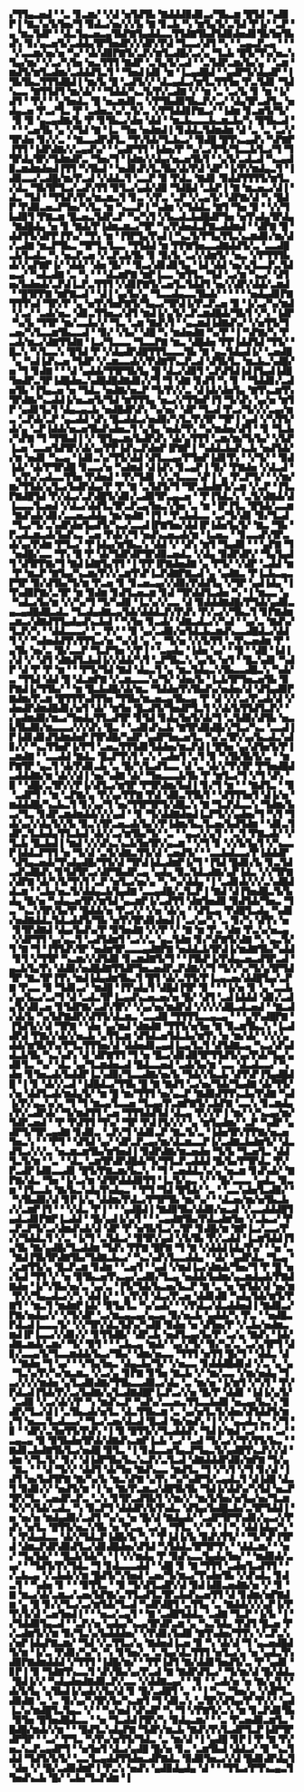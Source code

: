 ▞▜▜▄▃▅▟▝▝▃▝▊▃▆▞▝▞▟▝▅▜▟▜▙▝▇▟▟▟▉▟▊▃▞▜▙▃▆▝█▜▟▝▚▟▉▛▐▝▇▃▚▞▙▜▅▞▜▝▉▟▃▞▅▞▞▞▙▝▇▝▊▃▙▝▚▝▆▜▄▜▞▃▜▟▝▛▐▞▝▃▛▝▄▝▆▃▜▟▛▝▝▟▃▜▄▃▅▃▄▜▙▛▇▜▄▟▟▃▃▜▜▟▇▜▙▟▜▟▉▟▅▟▊▜▙▜▅▜▙▟▚▝▊▞▄▃▅▜▞▃▟▟▄▜▛▜▅▟▛▞▞▟▛▞▛▟▝▜▃▃▞▟▜▝▚▝▝▃▄▃▛▃▄▝▝▝▝▞▃▃▆▞▅▞▅▝▚▞▝▟▞▟▉▛▇▜▞▃▛▞▆▜▃▟█▞▃▞▄▝▜▃▙▝█▜▞▜▚▞▅▃▚▜▄▞▆▞▝▞▃▞▚▜▅▝▅▃▜▜▜▝▇▟▛▝▃▜▄▜▞▃▟▝▝▃▜▟▛▃▆▞▙▞▄▝▝▃▆▝▆▟▜▞▆▜▃▟▆▞▃▟▟▟▜▃▜▝▝▜▅▟▐▟▊▝▆▝▐▃▄▟█▟▝▝▄▟▛▜▞▟▄▟▛▝▐▜▙▜▙▃▜▜▜▟█▟▐▝▆▞▙▝█▝▃▟▜▞▞▝▟▃▄▟▃▞▆▜▃▜▜▜▅▝▛▃▜▟▊▝▜▟▚▃▃▝▇▜▜▟▜▝▆▞▟▞▝▝▜▟▟▞▚▃▜▞▛▞▃▟▇▝▞▝▆▝▃▝▃▞▙▝▊▝▆▝▐▞▟▜▝▝▛▞▝▝▄▜▅▟▃▝█▝▅▃▆▟▊▃▝▞▛▜▙▟▉▜▙▃▛▞▃▞▝▟▄▜▛▃▟▜▃▝▅▟▄▃▅▝▛▃▞▜▃▝▛▝▃▟▅▃▚▞▃▜▞▃▝▞▛▜▟▟▊▛▇▃▞▝▐▟▆▝▊▃▆▜▞▜▞▝▉▝▉▝▄▃▄▟▇▞▙▝▛▝▊▜▙▃▞▟▅▝▟▟▝▝▆▃▙▃▃▃▙▃▆▃▙▞▚▝█▜▙▃▟▝▝▝▝▃▅▜▙▝▄▝▞▜▟▝▇▝▐▃▝▜▅▝▅▟▆▟▐▝▊▟▟▃▜▟▆▟▆▝▟▝▃▝▃▝▃▞▞▜▛▟▅▝▊▞▞▃▝▝▇▃▃▟▛▟▜▃▝▜▚▜▟▞▜▃▙▃▞▝▉▟█▝█▜▚▃▄▟▚▝▚▛▇▛▐▜▜▝▐▟▛▟▇▞▞▃▄▟▚▞▝▝▄▟▛▜▜▝▐▟▅▞▛▝▚▞▃▞▛▜▞▜▃▃▙▜▃▞▜▝▜▜▛▟▄▜▛▞▜▟▆▟▛▃▝▜▅▞▜▝▐▟▆▞▞▟▄▞▅▃▅▜▙▜▝▝▄▜▞▃▟▃▟▝▚▃▄▟▉▃▆▟▆▟▅▟▐▜▜▝▚▜▙▟▝▝▅▟▊▟▚▜▃▜▙▞▟▞▛▟▝▟▛▝▐▞▛▞▆▟▄▃▜▝▐▟▉▃▃▞▃▟█▞▆▞▛▃▟▝▞▟▟▃▜▝▃▃▛▝▉▝▛▟▃▝▇▟▊▝▉▟▟▜▜▜▜▞▆▜▃▞▟▃▝▜▙▜▛▜▃▞▃▟▚▜▜▝▉▜▃▞▄▟▞▟▉▝▜▟█▟▝▃▙▛▐▝▇▝▆▃▅▃▞▟▐▝▟▃▝▜▟▝▝▜▜▟▚▜▚▞▆▃▆▃▜▝▊▃▝▞▛▃▝▃▛▝▞▃▄▜▞▝▟▛▇▞▟▝▚▝█▟▛▝▛▟▉▃▅▃▛▜▅▞▚▜▃▝▆▝▚▃▃▛▐▝▚▟▆▝▞▜▟▟▃▝▇▜▝▜▅▝▉▝▝▞▞▜▙▟▉▜▝▛▇▃▆▝█▃▅▃▜▟▛▃▛▝▚▞▚▜▝▞▙▃▟▃▙▟█▟▛▜▅▝▅▜▚▟▄▜▛▟▄▝▇▟█▟▄▝▅▝▊▝▇▟▞▛▐▟▆▃▆▃▞▜▛▝▚▞▛▟▅▟▃▛▇▃▟▟▆▟▝▝▟▛▇▝█▝▟▟▜▜▞▟▛▛▐▜▚▞▝▜▚▝▆▝▐▜▛▜▄▜▚▟▐▝▚▃▜▞▛▜▄▜▜▃▚▃▆▟▊▞▆▞▟▞▃▟▇▝▆▃▛▜▙▃▝▜▛▜▃▜▃▃▝▜▜▟▟▝▆▝▛▛▇▜▅▃▃▟▇▟▟▜▞▃▝▃▃▟█▃▙▜▃▟▃▝▚▝▅▃▛▃▅▝▞▃▛▃▙▜▙▝▊▝▉▞▙▝▃▞▞▟▆▜▞▝▅▃▝▞▛▜▜▜▙▟▞▞▄▛▇▛▐▞▝▟▟▞▝▟▅▝█▞▝▝▉▃▞▟▊▟▊▜▄▝▐▟▝▟▟▝▅▞▄▜▃▃▛▃▜▟▄▃▞▝▚▟▃▟▇▝▃▝▚▝▝▝▟▃▆▛▇▝▆▛▐▃▃▝▆▜▜▃▝▜▟▝▃▞▆▝▚▃▞▝▟▜▅▞▙▟▅▟▞▃▛▟▐▃▛▃▜▜▜▝▞▟▊▛▇▜▞▃▅▜▃▜▟▟▜▝▅▞▞▟▛▞▟▟▞▃▆▟▝▝█▜▛▛▇▝▆▛▇▃▟▝▝▟▐▝▄▞▙▞▄▝▜▃▃▟▄▃▃▜▙▟▞▝▝▝▝▝▅▟▄▟▊▛▇▜▜▜▚▟▝▜▛▞▛▝▄▝▅▜▚▜▅▛▇▜▞▜▄▃▞▜▛▟▐▞▛▃▛▃▅▝▉▝▐▞▃▞▚▞▆▟▝▞▃▞▝▃▟▞▅▃▝▟▊▃▜▜▅▃▞▟▜▝▆▟▐▞▄▜▞▃▛▃▆▟█▟▞▜▙▜▝▞▚▝▐▟▛▝▚▞▙▝▜▜▛▝▆▞▃▃▙▞▞▝▜▃▝▃▆▝▇▟▚▜▝▝▄▃▆▟▐▟▇▟▚▞▝▞▅▜▜▞▜▃▅▞▚▜▃▃▆▜▙▃▃▟▝▝▉▞▝▞▙▞▝▟█▝▚▝▆▟▅▟▇▝▚▞▛▝▐▝▚▛▇▞▚▝▛▃▟▞▆▃▞▟▇▜▜▟▇▝▐▃▞▜▃▃▃▝▜▃▃▛▇▝▆▃▝▟█▟▅▝▛▛▐▟▟▜▟▝▜▜▞▝█▃▚▝▚▜▃▃▚▝█▜▟▝▛▝▞▟▄▟▛▟█▜▜▜▃▃▃▜▙▝▇▝▄▃▜▟▄▟▐▞▝▃▅▟█▝▄▝▚▟▐▟▚▃▅▝▜▟▛▝▞▃▆▃▃▟▞▞▛▟▇▜▚▃▛▃▟▝▟▜▙▜▃▝▆▃▙▃▚▟█▞▅▝▜▝▊▟▇▝▝▝▟▝▄▟▟▞▜▜▛▜▙▜▄▝█▝▟▃▞▟▉▜▝▃▛▟▜▟▐▟▐▜▄▟▐▟█▜▅▟▛▃▜▛▐▟█▟▅▃▚▟█▟█▟▇▟▊▞▞▜▝▜▝▟▇▝▊▟▜▝▚▝▊▝▝▜▟▟▊▞▃▟▅▜▙▝▐▜▄▃▅▝▅▝▜▟▃▝▅▟▇▞▅▃▛▝▜▞▛▞▞▃▝▟▐▟▞▟▅▜▄▝▇▜▚▃▆▜▚▜▛▟▇▞▚▃▟▟▐▞▅▃▅▜▞▜▟▝▆▜▜▜▄▝▅▃▞▞▜▜▅▛▐▜▝▜▞▟▚▝▄▞▅▝▆▜▛▝▄▟▊▜▄▜▝▟▄▃▄▃▙▝▅▟█▟▛▟▚▝▚▞▅▞▝▟▛▝▜▃▟▝▛▃▞▜▞▞▞▃▄▞▆▃▝▃▛▟▞▃▛▝▄▃▟▟▝▟▚▝█▃▟▟▃▞▅▟▉▞▚▜▃▜▚▜▛▝▜▛▐▝▄▟▝▞▚▜▜▞▟▞▄▝▃▛▐▟▟▞▅▃▅▜▙▟▚▟▅▃▜▝▄▜▄▝▅▟▞▜▚▝▚▞▆▟▅▞▟▜▝▝▊▝▜▃▙▞▚▛▇▝▜▝▜▜▙▟▐▝▞▝█▜▄▃▆▞▙▟▛▟▚▝▟▞▄▜▜▜▝▃▆▞▆▞▜▞▙▞▝▞▙▛▐▃▅▝▃▃▅▜▟▜▛▞▟▞▄▞▛▛▐▟▚▃▛▟▅▛▐▛▇▛▐▝▚▟▟▃▙▟▚▃▙▝▅▟▜▟▞▞▆▝▅▟▊▝▚▃▄▝▐▟▊▃▚▞▜▜▞▟▟▝▟▜▃▃▄▞▛▜▅▛▐▟▊▜▚▝▝▞▜▞▝▝▉▟▐▟▞▝▟▞▛▜▛▟█▝▊▃▃▞▅▝▚▟▆▟▝▟▐▟▚▝▊▃▄▛▐▝▉▞▝▛▇▟▅▝▞▟▃▟▝▝▄▜▚▞▃▟▃▃▜▜▅▝▛▟▅▟▝▝▛▞▜▟▊▝▞▃▜▃▃▃▚▛▐▝▄▝▛▃▛▜▞▝▝▞▆▞▆▞▜▜▟▞▄▜▃▞▙▟▛▟▄▞▛▝▛▝▇▝▃▜▟▜▞▜▝▜▛▃▙▟▆▜▞▃▆▝▞▃▛▝▐▜▃▛▇▟█▜▟▝▛▞▟▃▞▃▛▟█▜▞▟▊▞▃▟▉▜▛▃▄▃▅▝▝▛▐▜▟▃▚▝▃▜▞▟▇▟▞▟▐▃▃▃▜▃▅▟▝▞▟▃▞▟▟▜▃▜▛▃▛▃▄▜▅▃▚▜▅▝▃▝▆▝▐▛▐▜▃▝█▜▟▞▃▃▆▝▇▟▚▟▞▟▊▞▃▃▅▃▟▟▄▝▆▞▅▟▇▝▐▜▝▝▛▃▙▟▃▃▝▃▞▜▞▟▊▝▉▞▜▃▟▝▜▃▞▜▞▃▚▟▛▟▅▜▄▟▜▞▚▃▞▃▃▟▐▛▇▜▅▞▟▟▐▛▐▟▅▜▄▜▞▝▇▃▝▜▙▝▛▃▟▃▆▃▟▞▙▟▚▃▝▃▅▝▛▟▞▞▜▝▅▟▚▃▅▃▟▞▆▝▐▃▅▃▝▝▊▃▃▟▚▜▛▃▟▞▄▞▛▟▆▝▛▜▃▞▝▛▐▟▄▞▆▜▙▃▚▝▟▟▝▞▝▟▚▝▆▜▝▜▄▟▉▝▝▝▄▛▇▝▜▝▅▟█▞▃▃▝▜▚▝█▝▛▝▟▞▜▟▛▟▛▜▛▟▉▃▅▟▃▝▞▟▄▝▉▟▛▟▛▞▝▜▄▜▄▟▜▝▟▜▛▛▇▞▜▝▇▟▐▟▇▜▄▜▜▝▐▝▛▛▐▛▇▟▅▟▇▝▄▝▛▜▞▝▞▟▛▝▃▟▟▝▆▝▛▝▆▃▛▝▇▜▄▞▚▃▆▞▛▞▞▃▆▜▚▛▐▃▛▟▇▛▇▃▟▝▄▝▄▟▇▃▝▛▐▃▙▃▄▃▛▜▛▝▉▞▟▜▙▞▜▞▆▝▛▃▅▝▊▝▊▃▅▃▄▞▞▟▉▞▛▟▟▜▄▝▞▜▛▝▄▟▐▟▄▝▐▜▚▟▉▛▇▞▃▜▛▝▆▝▉▟▆▝▊▟▜▃▅▃▆▝▊▟▝▜▛▟▟▜▃▟▅▝▚▝▐▝▆▃▃▝▄▝▚▟▃▞▙▞▆▝▞▞▚▞▜▝▜▞▚▟▉▝▐▃▚▞▞▃▃▝▟▝▉▟▟▟▇▟█▞▛▜▟▞▄▟▉▃▄▃▄▟█▟█▃▟▃▝▜▃▟▄▟▇▃▄▜▟▞▟▟▟▃▛▞▛▟▚▝▛▞▃▞▞▜▙▃▜▝▊▛▇▟▆▃▆▃▞▟▇▟▜▜▄▟▄▟▚▃▙▟▝▝▚▜▅▝▊▃▟▞▝▟▇▃▟▃▞▞▚▟▝▝▄▞▃▝▇▟▚▞▜▃▛▞▚▝▝▟▟▃▃▃▞▝▃▝▛▞▝▝▉▝▄▞▃▟▉▞▅▜▟▃▙▃▆▟▚▃▃▟█▟▃▞▟▟▜▝▞▝▚▟▅▟▟▜▚▜▜▜▃▞▅▝▚▞▟▝▄▝▃▝▜▞▅▝▞▞▙▜▜▝▃▜▚▃▅▟▆▝▛▝▄▜▙▝▅▞▃▝█▞▃▃▛▝▜▃▛▜▅▝▞▛▐▝▝▃▄▟▄▝▐▟▅▝▄▞▝▝█▝▝▟█▝▐▟▐▞▟▝▞▝▟▜▝▟▇▟▜▃▙▟▐▞▞▟▟▞▚▜▝▃▛▜▙▃▚▝▄▞▙▝▅▜▝▝█▃▚▟▊▝▚▟▛▝▟▝▛▝▛▝▆▝▝▝▛▜▞▜▟▝▇▟▝▟▄▃▜▝▄▝▆▃▜▟▄▃▚▜▙▃▃▟█▃▚▝▚▟▞▃▝▜▜▟▝▟▟▝█▝▟▃▆▛▇▝▞▃▆▃▃▃▚▞▜▞▝▟▅▞▙▝▐▃▙▜▛▜▅▃▅▜▙▝▉▛▇▟▐▞▜▜▙▞▝▝▆▝█▃▙▟█▞▟▞▆▃▝▜▟▟▅▜▚▜▙▟▚▞▅▟▅▞▟▝▟▜▄▟▉▛▇▟▆▞▛▃▆▝█▜▜▜▚▟▜▜▅▝▜▜▙▞▆▃▅▃▄▜▙▃▄▝▛▝▟▝▞▞▃▞▛▃▟▞▟▝▞▟▅▟▛▟▆▟█▟▊▞▅▜▝▟▞▝▆▜▅▝█▃▟▜▞▜▅▟▛▜▃▜▝▞▟▞▙▜▜▟▜▃▛▞▝▞▄▟▆▟▉▞▆▃▞▜▅▟▄▜▜▃▟▜▛▝▊▜▟▝▊▟▄▜▅▜▞▟▞▜▝▃▜▟▉▞▟▜▙▝▅▃▙▜▙▟▉▞▆▃▃▃▞▞▞▟▚▝█▃▝▝▃▟▊▟▚▃▙▝▇▜▛▟▉▟█▞▞▜▃▞▚▃▝▃▃▟▐▛▐▟▊▟▊▟▜▟▆▟▅▛▐▜▛▟█▞▚▟▛▝▄▟▛▜▅▃▅▜▃▝▚▞▃▜▛▞▄▞▙▃▟▃▚▟▊▞▞▝▚▃▜▜▅▛▐▞▛▜▝▃▅▃▜▜▜▟▊▜▟▟▅▞▆▃▛▟▐▝█▜▅▝▄▞▟▜▅▜▞▛▐▃▆▟▇▝▝▃▃▟▟▝▇▟▃▝█▃▛▜▚▜▝▃▚▝▃▟▅▜▝▃▜▝▉▝▚▜▙▜▙▜▞▃▝▝▆▛▇▜▛▝▄▃▜▝▟▞▛▟▊▃▙▝▃▝█▞▚▜▃▟▜▃▃▝▟▝▃▝▟▞▞▜▚▜▛▝▛▜▅▟█▟▃▟▟▟▇▞▆▝▟▞▞▟▐▝▅▞▚▟▇▝▟▞▝▜▅▃▃▃▙▜▙▝▛▝▆▜▃▞▜▝▞▜▝▟▚▝▉▝▝▟█▞▃▜▛▞▞▛▐▞▟▜▃▞▆▜▛▝▛▜▛▟▆▞▙▟▐▝▊▞▜▝▆▝▝▝▇▟▜▃▝▝▉▝▃▟▛▜▝▝▆▝▃▛▇▞▄▝▛▞▄▞▛▛▇▝▛▟▝▟▉▃▜▜▙▜▝▝▟▜▜▜▅▜▝▟▐▞▅▝▆▟▟▟█▞▚▃▙▃▜▝▊▞▄▞▜▝▅▞▜▜▛▜▛▜▞▟█▃▚▝▇▝▜▃▛▟▃▃▚▝▜▟▆▞▙▃▞▜▃▝▊▟▛▃▆▟▆▟▟▞▞▞▄▟▝▝▊▝▜▞▟▟▇▟▅▟▐▃▛▜▞▞▄▟▅▞▜▝▚▜▝▜▟▞▄▞▞▟▄▜▞▞▙▝▉▃▚▜▛▃▅▃▟▞▙▞▞▛▐▟▆▞▙▃▜▃▅▞▙▟▜▟▆▝▝▟▊▃▜▟▛▃▜▃▙▟▄▜▜▃▙▟▝▟▞▞▃▞▆▜▙▞▜▞▝▃▝▝▄▃▞▞▄▜▝▝▃▜▝▛▇▃▟▞▝▞▜▃▙▝█▃▙▟▐▝▆▟▝▞▞▟▚▃▚▃▙▜▅▜▛▞▄▃▆▝▝▞▜▝▊▝▞▞▙▜▄▜▝▞▚▃▃▛▐▟▟▃▛▜▜▝▅▝▜▞▟▝▃▜▞▟▇▃▜▜▞▟▝▃▅▟▜▞▝▝▃▃▙▟▃▃▞▛▐▟▟▟▛▝▟▜▄▃▅▟▞▜▚▟▄▟█▞▜▜▞▟▝▜▛▟▐▟▃▟▆▛▐▞▜▝▐▜▟▝█▟▊▞▙▝▊▃▜▟▃▟▚▟█▟▚▝▊▜▟▜▛▃▞▟▛▜▙▟▛▃▄▝▄▟▄▝▉▃▜▟▃▟▇▞▄▛▐▟▃▝▞▞▜▛▇▞▟▛▇▝▟▞▚▜▞▜▚▜▝▃▛▝▅▜▃▞▅▞▄▝▚▝▚▞▟▟▄▝▐▝▃▟▊▟▞▞▞▃▚▟█▟▟▃▆▝▝▃▙▞▅▃▜▞▟▟▄▃▙▜▄▟▇▝▃▃▄▟█▞▃▜▃▛▐▝▇▟▝▟▐▜▅▟█▃▜▞▙▟▄▝█▞▅▝▚▟▄▃▅▜▛▞▆▜▟▝▄▃▆▛▐▞▃▟▜▜▝▟▆▜▅▟▉▝▉▟▜▟▞▜▅▃▝▜▃▝▚▃▚▜▛▞▙▞▛▝█▟▟▞▅▝▛▃▞▞▝▞▅▝▟▞▄▝▝▟▜▃▄▝▛▟█▜▃▟▄▝▚▟▊▞▅▟▇▟▟▃▜▟▃▟▟▜▞▜▙▝▅▜▚▜▛▟▊▟▅▟▐▝▃▞▄▞▚▝▃▝▊▞▚▝▟▜▚▝▅▝▊▜▛▟▇▟▝▟▄▞▙▟▚▞▛▝▉▜▅▟▇▝▞▞▛▝▞▝▇▝▆▝▛▃▝▟▆▝▛▃▚▞▅▃▄▝▞▟▛▜▜▝▄▞▄▃▜▝▃▟▜▟▆▜▝▃▞▞▃▝▄▃▜▟▆▝▊▞▚▛▇▜▞▟▇▝▚▝▄▃▜▞▜▝▇▝▜▝▐▜▜▟▚▜▛▝▅▟▆▜▛▃▃▃▄▟▇▛▇▝▅▟▟▃▙▜▛▟▐▞▆▟▇▜▙▞▚▟▟▝▊▜▝▞▜▜▛▝▚▃▆▞▞▟▜▟▉▝▊▃▆▟▇▜▞▜▝▝▐▜▙▛▐▞▛▟▄▃▅▃▟▜▛▃▟▝▄▃▙▜▄▜▚▝▟▟▉▞▅▟█▟▇▜▜▟▛▜▅▃▅▟▛▃▛▟▇▞▞▜▝▜▞▞▚▞▜▞▄▜▛▜▟▜▛▝▇▃▜▛▐▜▚▝▆▟▐▟▄▟▆▜▙▃▜▝█▜▝▟▞▃▜▜▞▛▐▃▄▃▅▞▟▟█▜▄▞▃▛▇▝▛▃▃▝▉▝▜▟▊▃▞▝▆▟█▝▐▜▚▟▄▜▝▟█▟▐▜▛▝▉▝▝▝▐▞▅▝▊▝▄▝▃▃▙▞▄▞▙▃▞▃▞▜▝▟▝▃▟▃▜▛▐▃▄▟▚▃▅▃▅▞▅▝█▞▝▟▜▝▃▟▐▟▟▟▝▟▊▞▃▟▄▜▞▟▊▃▅▝▊▜▟▛▇▞▃▟▚▜▛▞▝▞▄▞▅▞▆▟▛▟▝▞▞▞▞▟█▃▟▃▅▟▝▝▇▃▟▞▟▞▙▝▚▞▙▛▇▟▛▞▟▜▜▞▟▃▆▃▝▃▃▟▉▝▜▜▜▜▃▃▄▃▄▝▝▝▄▜▚▟█▛▇▝▐▜▟▜▞▞▟▝▜▛▇▝▝▟▅▝▄▞▆▟▝▟▆▟▇▝▜▜▜▞▅▜▅▝▇▝▉▃▆▜▙▃▚▝▐▃▟▟▛▟▝▛▇▞▞▟▞▞▅▃▙▝▄▜▜▃▆▝▟▜▟▃▅▜▟▃▙▞▆▜▚▝▅▝▆▞▟▞▝▞▞▞▄▟▟▞▆▜▙▜▚▞▛▜▃▜▜▜▅▞▟▝▟▟▅▟▊▃▄▟▐▃▄▜▃▜▝▟▜▟▇▃▄▝▚▃▞▟▚▟▟▃▙▜▙▝▚▃▚▟▚▝▟▝▟▛▇▜▜▝▜▝▅▝█▃▞▟▊▟▉▜▛▜▜▟▜▞▄▞▛▟▞▜▄▞▄▟▊▜▃▝▚▞▝▟▃▝▄▞▜▃▆▟▅▃▟▝█▟▃▃▅▟▝▃▟▞▙▞▆▝▃▃▝▟▃▟▃▃▞▝▚▟▅▝▊▜▅▃▟▞▙▟▟▛▐▃▚▟▉▞▜▃▃▟▇▞▅▞▙▝▜▟▞▞▙▃▙▝▟▜▚▛▐▜▄▟█▟█▝▐▝▊▝▟▞▞▃▟▝▐▟█▟▃▞▜▜▙▝█▝▇▝▇▟▜▝▃▞▅▞▜▟▞▜▄▟▇▝▟▞▜▜▞▞▅▝▟▟▜▃▟▞▆▟▄▜▞▝▆▝█▝▆▞▜▜▜▝▅▞▄▃▛▝▇▟▉▟▜▜▚▃▙▞▛▟▇▝▚▟▐▞▛▞▄▃▚▞▄▝▜▝▜▝▆▃▄▜▃▃▅▝▜▃▄▞▛▃▆▛▇▜▞▃▙▛▇▝▃▃▚▝▊▃▆▟▄▞▛▞▃▟▛▟▞▝▜▞▆▟▜▜▝▃▅▝▜▜▜▟▟▜▟▝▟▃▄▝▛▞▞▛▐▝▆▞▝▞▚▃▄▞▆▞▜▟▛▃▅▟▝▝▛▝▛▟▜▜▝▜▚▞▝▜▛▝▛▟▐▜▞▞▞▝▄▝▆▜▄▟▆▞▝▃▛▝▚▟▛▝▄▟▛▜▞▜▛▃▄▟▇▝▊▟▉▃▝▃▛▞▜▝▟▟▊▃▛▝▇▃▜▞▃▝▐▟▅▜▛▞▛▛▇▞▅▃▅▜▅▃▚▝▝▝▛▜▝▝▟▜▟▝▄▞▝▟▛▃▛▃▄▞▆▞▟▃▆▃▃▛▐▞▃▟▇▃▙▟▆▜▞▝▟▃▟▜▃▞▞▞▃▝▅▃▆▃▆▜▙▞▆▜▅▟▐▝▉▟▛▟▇▞▆▃▅▟▅▝▜▞▙▝▜▃▅▜▃▝▟▟▜▃▜▞▆▝▝▃▝▝▟▃▝▃▆▜▛▟▛▟█▟▞▜▞▜▜▃▛▃▟▟▟▝█▞▙▞▛▜▛▟▃▝▛▞▛▃▟▛▐▟▉▃▃▟▊▝█▜▞▛▇▃▆▞▙▃▚▝▝▜▝▃▅▟▟▃▚▞▄▝▅▃▆▝▊▟▚▟▞▝▇▛▇▞▟▃▝▜▅▝▐▞▃▞▆▝▟▜▛▟▟▟▉▜▜▝▐▃▜▞▄▃▝▞▝▝█▞▃▃▃▝▄▟▃▝▉▃▆▝▐▜▃▃▙▝▇▞▙▃▚▟▄▜▚▟▄▃▝▝▛▜▝▜▟▝█▜▟▞▝▃▝▝▃▃▚▟▅▜▃▟▉▞▝▝▚▜▙▟▉▞▟▝▊▛▐▞▄▝▟▟▆▞▛▟▃▞▛▜▛▜▙▝▆▞▚▞▝▝▟▃▅▞▆▞▅▜▙▃▙▞▞▃▆▛▐▜▝▝▝▞▟▃▝▛▐▝▝▝▄▟█▟▐▝▇▟▉▜▙▞▟▟▉▞▅▃▟▝▞▃▃▟▟▟█▜▄▟▃▟▊▛▇▛▐▃▟▟▝▝█▞▄▟▐▞▄▜▝▝▝▃▄▟▇▜▙▞▛▟▃▟▆▜▅▝▞▃▙▃▞▝▛▃▛▃▛▜▞▃▞▟▆▟▚▟▞▟▝▟▛▝▛▝▅▜▙▜▃▞▃▜▛▝▊▟█▞▆▝▇▛▐▃▞▃▃▞▛▞▞▜▟▟▃▜▝▞▃▝▐▞▜▝▃▜▟▃▞▝▉▜▛▞▄▟▝▞▙▜▙▝▛▞▃▟▟▝▐▃▆▜▟▟▐▜▄▜▙▝▇▞▄▟█▞▜▃▟▟▆▝▜▟▚▝▛▛▇▝█▛▇▝▜▝▇▝▞▟▟▟▐▟▄▜▚▞▝▝▅▝▃▝▇▟▐▜▙▜▛▟▇▜▙▞▜▟▇▃▙▃▞▝▚▃▚▟▚▜▃▃▟▟▄▝▝▟▞▝▄▟▛▟▃▝▜▃▄▝▞▃▆▜▜▞▄▝█▃▛▃▆▝▊▟▆▝▝▃▅▜▝▝▄▟▝▞▆▟▐▃▞▟▆▟▞▜▅▞▜▝▛▝█▝▅▞▙▟▝▜▜▝▞▝▅▝▉▜▙▃▅▜▚▃▄▞▃▟▉▞▜▃▄▝▅▟▟▞▙▟▆▞▄▃▆▟▄▟▞▛▇▟▇▟▅▝▐▞▚▜▙▞▅▞▃▝▄▞▃▝▐▜▞▜▟▞▙▃▅▞▙▃▛▝▇▝▃▝▅▝▆▜▟▞▟▝▅▞▆▝▛▞▞▜▄▃▟▃▞▞▚▝▟▟▐▞▝▝▄▜▚▜▝▟▃▞▛▃▅▝▟▟▊▟▉▝▚▟▄▜▟▞▆▜▞▛▇▜▝▝▆▃▜▝▆▟▆▛▐▟▞▝▉▜▄▜▃▝▚▞▄▟▞▝▝▞▛▟▃▞▟▃▟▟▅▟▐▝▇▟▉▃▞▛▇▞▅▟▄▞▞▝▞▜▞▟▛▝▃▞▆▃▄▃▄▞▄▃▄▝▉▞▅▃▙▝▄▟▟▞▚▝▛▃▝▝▅▟█▃▛▟▃▟▐▃▃▃▜▞▝▞▞▜▛▞▟▃▜▟▚▞▚▟█▝▉▟▅▝▅▝▟▜▅▞▛▝▞▃▙▞▅▟▆▃▆▟▐▛▐▃▃▞▞▟▊▞▞▝▊▜▜▟█▞▝▟▛▃▙▝▅▟▜▃▄▞▙▞▛▝▃▞▄▝▇▟▚▝▐▟▞▟▇▃▆▟▞▃▆▞▝▜▞▝▉▜▝▝▝▃▙▃▄▝▆▟▞▝▄▞▞▜▞▝▉▞▚▞▃▝▃▞▄▜▛▜▝▟▊▞▃▃▄▜▞▜▃▃▆▟▟▞▙▃▞▜▙▞▝▟▆▞▅▃▃▝▜▜▜▝▅▜▜▝█▞▜▝▝▟▟▃▝▟▝▝▇▟▅▝▜▝▄▞▝▝▞▜▄▜▅▃▝▟▄▃▙▞▜▞▝▞▅▃▃▝▊▟▟▟█▟▊▟▝▞▃▝▄▝▄▝▜▃▚▞▛▞▚▞▆▃▆▃▝▞▃▞▄▝▊▛▇▝▊▜▅▝▇▃▙▝▞▝▆▞▃▃▝▞▆▞▅▟▄▝▜▃▞▞▞▞▆▟▅▝▄▜▃▟▉▟▇▞▜▜▙▃▃▟▉▃▞▟▄▝▃▝▆▞▅▝▐▞▆▜▝▞▚▜▝▝▛▞▛▟▃▟▐▜▟▞▛▞▃▞▙▟▇▞▄▜▃▟▇▟█▛▐▃▛▃▞▞▅▝█▞▛▝▟▟▊▝▐▟▐▞▄▜▞▝▃▟▉▝▞▃▞▟▞▞▛▝▚▝▆▟▚▃▛▝▚▟▚▞▃▃▅▃▜▜▃▃▙▟▉▝▅▃▄▞▙▃▚▝█▟▛▞▜▃▞▟▐▝▃▜▙▃▟▞▅▜▃▝▟▃▜▜▙▃▆▝▃▝▄▞▅▜▃▜▞▟▅▞▟▜▟▟▜▞▆▞▜▝▅▃▃▜▃▟▃▃▞▝▜▃▞▃▅▞▟▃▟▝█▃▟▝▆▞▅▟▚▝▐▝▞▝▄▃▟▃▚▃▝▞▜▝▊▝▝▟▛▞▃▜▅▜▜▞▛▟▚▝▐▝▉▝█▜▜▞▞▜▃▟▟▟▚▝▜▟▐▞▆▟▝▃▞▝▝▝▃▞▝▃▄▃▄▝▉▝▉▜▙▟▅▜▛▟▞▟▇▟▚▃▆▛▐▃▙▝▃▞▝▃▟▝▜▞▃▞▞▜▚▜▜▞▙▃▝▝▇▟▊▃▙▟▇▜▙▜▃▞▅▟█▝▉▜▃▝▐▝▊▟▃▃▅▜▄▃▛▜▄▃▜▞▄▟█▜▚▃▛▞▞▟▝▟▆▝▞▜▃▜▞▝▊▞▝▟▐▟▛▜▙▞▙▃▚▃▛▞▃▜▃▟▝▟▇▟▟▟▛▟▉▞▆▛▇▝▜▞▄▝▇▃▝▝▝▟▝▜▞▞▝▟▟▜▝▟▞▜▅▝▇▟▚▃▃▝▆▟▜▃▝▜▝▞▚▜▝▞▜▝▊▞▟▝▐▟▜▝▅▞▙▟▜▛▇▝▇▞▚▞▙▝▆▃▚▛▇▝▄▜▚▝▚▞▚▟▛▜▞▃▄▟▃▜▝▟▐▟█▝▟▃▜▝▉▟▊▞▞▝▅▟▜▞▆▝▐▝▅▝▇▞▛▃▆▃▞▟█▜▙▜▙▝▜▟▐▞▟▟▚▞▚▜▟▝▅▃▛▜▛▞▜▃▝▃▅▟▛▃▛▃▝▃▚▝▊▜▛▃▟▜▙▜▝▞▆▞▞▝▆▞▙▜▅▞▅▜▄▞▅▞▜▃▆▜▞▞▚▜▟▞▃▟▃▝▚▝▉▃▛▜▝▟▟▟▛▞▙▜▚▟▃▝▟▜▄▞▙▟█▃▙▞▃▜▛▜▟▟▐▝▅▝▅▞▅▝▆▟▄▟▉▞▃▟▜▝▚▞▄▝▅▝█▞▟▝▇▟▄▟▞▝▃▟▛▜▛▜▚▟▊▞▄▃▞▞▛▟▚▝▅▜▃▝█▜▜▞▅▃▚▜▙▝▅▝▛▃▄▝▃▞▄▝▜▜▃▝▞▝▚▝▐▝▚▝▟▟▐▟▄▞▚▝▚▝▛▟▄▟▃▃▝▟▞▞▜▟▃▛▐▟█▞▙▝▚▝▝▛▐▟▐▞▙▝▉▟▚▜▜▞▝▝▜▞▚▛▐▜▛▟▝▟▆▃▛▟▛▟▉▟▜▃▞▟▊▟█▟▅▞▟▜▟▝▚▜▟▟▃▜▛▜▛▜▚▝▝▟▟▃▆▞▝▝▅▞▝▜▄▜▟▞▝▝█▃▙▜▟▞▚▝▐▝▞▞▆▟▄▝▛▝▉▟▚▃▃▜▄▟▄▜▅▞▝▝▆▟▉▟▞▃▄▞▝▝▜▟▜▞▛▞▜▟▃▝▜▝▊▟▃▃▃▟▟▝▝▟█▝▊▝▇▝▜▜▜▝▃▟▅▜▃▟▜▜▝▝▞▃▙▃▄▝▞▃▙▟▞▞▆▝█▟▜▞▚▜▅▟▝▃▅▞▜▞▆▃▞▜▚▟▅▜▙▝▞▟▚▟▃▝▊▟▃▜▝▝▚▟▅▝▊▝▝▝▉▜▜▃▝▝▉▝▜▞▟▜▃▟▛▞▟▝▉▟▐▟▉▃▅▟▇▞▅▝▞▝▊▝▇▝▆▃▞▟▞▃▆▃▞▃▅▞▙▛▇▞▃▜▜▃▟▜▃▜▛▃▙▟▚▃▅▜▜▝▟▝▊▟▆▞▅▛▇▟▆▝▄▝█▝▊▞▞▜▃▞▃▞▆▜▟▞▜▃▟▝▚▟▛▟█▜▝▃▜▜▄▝▃▝▇▟▟▞▞▞▄▛▐▞▛▜▚▜▞▟▝▃▅▜▅▟▐▝▝▝▅▃▞▃▄▜▝▝▇▝▃▟█▜▟▟▃▝▃▟▇▝▜▃▛▝▐▞▙▝▐▝▞▜▟▟▉▜▄▃▟▝▝▃▛▞▅▝▄▟▄▞▚▃▄▜▛▟▛▃▆▝▄▝▚▃▜▟▄▝▛▟▜▝█▃▅▝▛▞▃▟▆▜▞▞▆▝▉▞▜▃▚▞▙▟▟▟▅▞▝▞▛▟▊▞▙▟▉▝▇▜▚▟▅▞▜▜▚▝▞▃▛▃▚▞▅▛▐▟▄▛▇▃▆▞▝▜▟▝▞▃▜▜▃▞▄▝▇▟▅▟▐▃▅▝▉▝▚▝▟▞▟▝▜▝▄▃▅▟█▟▜▞▆▝▐▞▃▝▛▟▊▞▚▞▚▝▚▝▊▜▅▞▃▝▃▜▄▞▟▃▜▜▜▝▅▜▃▞▄▝▅▝▄▟▃▜▚▟▉▛▇▟▆▟▟▟▝▞▜▜▜▝▐▟█▞▆▞▝▝▛▛▐▟▜▝▇▞▟▟▊▜▅▟▜▞▃▝▛▝▄▟▊▝▊▛▐▝▉▝▜▟▇▜▚▃▃▜▝▟▚▜▙▞▄▞▛▃▟▝▇▝▇▟▛▟▜▃▞▝▜▞▆▞▟▝█▞▟▟▃▝█▟▐▞▞▝▚▟▄▟▅▟▇▟▉▃▛▞▃▃▝▞▟▟▇▃▄▞▝▝▊▝▝▃▟▞▅▝▅▝▇▞▄▜▝▞▟▞▙▜▄▝▄▜▙▟▐▞▄▟▞▞▙▞▟▝▊▝█▞▃▟█▜▝▃▝▝▐▝▚▃▝▜▅▞▄▝▞▟▛▜▃▟▉▟▇▝▃▝▃▝▉▞▄▞▚▜▛▞▙▞▚▃▆▜▝▜▝▟▊▃▚▝▃▜▛▞▟▜▄▞▛▝▛▞▞▝▄▟▐▃▚▞▆▟█▜▃▜▄▃▝▞▝▝▚▞▅▟▝▟▚▟▛▝▚▝▜▝▞▛▇▜▞▃▚▝▆▝▊▃▛▟▊▜▙▝▉▜▅▝█▜▅▟█▟▃▃▝▝▅▝▜▃▟▟▐▜▛▞▚▝▉▟▄▃▆▞▝▝▃▝▛▃▅▟▉▃▆▜▃▝█▟█▞▆▟▞▞▆▝▝▝█▟▜▃▚▟▄▛▇▝▜▟▛▞▆▃▙▝▇▟▚▜▚▜▃▟▛▜▃▛▐▟▛▜▛▟▛▜▛▝▝▃▞▝▛▜▃▝▚▜▚▞▅▜▜▞▜▟▃▝▃▝▆▞▟▝▐▝▄▟█▝▊▛▐▝▛▝▇▝▛▞▅▃▚▃▛▃▄▟▛▜▝▝▅▜▅▜▝▟▃▞▄▟█▝█▞▅▝▊▃▝▃▆▜▙▟▝▟▟▃▞▝▉▝▚▃▜▟▟▝▜▟▜▞▙▜▞▝▃▃▜▃▄▟▟▜▜▟▅▃▟▛▇▟▃▝▉▟▉▜▅▃▞▞▟▝█▟▊▟▛▟▄▜▝▟▅▝▞▝█▞▃▟▉▟▆▛▐▝▛▃▚▝▅▟▚▝▄▟▉▟▄▟▄▝▟▝▝▝▜▜▃▞▛▜▚▃▄▃▜▜▅▟▚▃▙▝█▞▝▃▙▞▜▃▛▟▆▝▐
